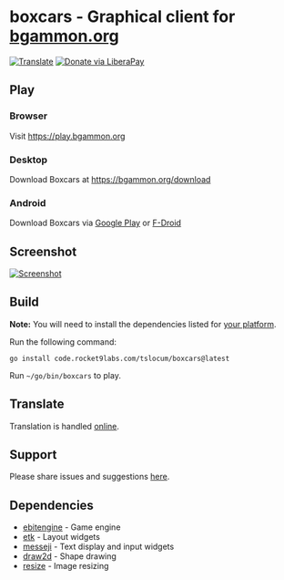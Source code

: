 # boxcars - Graphical client for [bgammon.org](https://bgammon.org)
[![Translate](https://hosted.weblate.org/widgets/meditation-assistant/-/svg-badge.svg)](https://hosted.weblate.org/projects/bgammon/boxcars/)
[![Donate via LiberaPay](https://img.shields.io/liberapay/receives/rocket9labs.com.svg?logo=liberapay)](https://liberapay.com/rocket9labs.com)

## Play

### Browser

Visit https://play.bgammon.org

### Desktop

Download Boxcars at https://bgammon.org/download

### Android

Download Boxcars via [Google Play](https://play.google.com/store/apps/details?id=com.rocket9labs.boxcars) or [F-Droid](https://f-droid.org/packages/com.rocket9labs.boxcars/)

## Screenshot

[![Screenshot](https://code.rocketnine.space/tslocum/boxcars/raw/branch/main/screenshot.png)](https://code.rocketnine.space/tslocum/boxcars/src/branch/main/screenshot.png)

## Build

**Note:** You will need to install the dependencies listed for [your platform](https://github.com/hajimehoshi/ebiten/blob/main/README.md#platforms).

Run the following command:

`go install code.rocket9labs.com/tslocum/boxcars@latest`

Run `~/go/bin/boxcars` to play.

## Translate

Translation is handled [online](https://hosted.weblate.org/projects/bgammon/boxcars/).

## Support

Please share issues and suggestions [here](https://code.rocket9labs.com/tslocum/boxcars/issues).

## Dependencies

- [ebitengine](https://github.com/hajimehoshi/ebiten) - Game engine
- [etk](https://code.rocket9labs.com/tslocum/etk) - Layout widgets
- [messeji](https://code.rocket9labs.com/tslocum/messeji) - Text display and input widgets
- [draw2d](https://github.com/llgcode/draw2d) - Shape drawing
- [resize](https://github.com/nfnt/resize) - Image resizing
